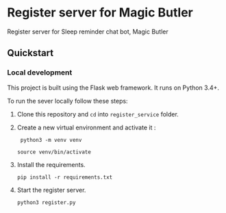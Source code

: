 # Register server for Magic Butler

Register server for Sleep reminder chat bot, Magic Butler

## Quickstart

### Local development

This project is built using the Flask web framework. It runs on Python 3.4+.

To run the sever locally follow these steps:

1. Clone this repository and `cd` into `register_service` folder.

1. Create a new virtual environment and activate it :

    ``
    python3 -m venv venv``

    ``source venv/bin/activate
    ``

1. Install the requirements.

    ``
    pip install -r requirements.txt
    ``

1. Start the register server.

    ``
    python3 register.py 
    ``
